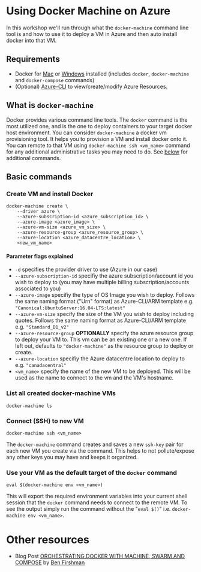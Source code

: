 # Using Docker Machine on Azure

In this workshop we'll run through what the ```docker-machine``` command line tool is and how to use it to deploy a VM in Azure and then auto install docker into that VM.

## Requirements
- Docker for [Mac](https://download.docker.com/mac/stable/Docker.dmg) or [Windows](https://download.docker.com/win/stable/InstallDocker.msi) installed (includes ```docker```, ```docker-machine``` and ```docker-compose``` commands)
- (Optional) [Azure-CLI](https://azure.github.io/projects/clis/) to view/create/modify Azure Resources.

## What is ```docker-machine```

Docker provides various command line tools.  The ```docker``` command is the most utilized one, and is the one to deploy containers to your target docker host environment.  You can consider ```docker-machine``` a docker vm provisioning tool.  It helps you to provision a VM and install docker onto it.  You can remote to that VM using ```docker-machine ssh <vm_name>``` command for any additional administrative tasks you may need to do.  See [below](#basic-commands) for additional commands.

## Basic commands

### Create VM and install Docker
```:bash
docker-machine create \
    --driver azure \
    --azure-subscription-id <azure_subscription_id> \
    --azure-image <azure_image> \
    --azure-vm-size <azure_vm_size> \
    --azure-resource-group <azure_resource_group> \
    --azure-location <azure_datacentre_location> \
    <new_vm_name>
```

#### Parameter flags explained
- ```-d``` specifies the provider driver to use (Azure in our case)
-  ```--azure-subscription-id``` specifiy the azure subscription/account id you wish to deploy to (you may have multiple billing subscription/accounts associated to you)
- ```--azure-image``` specifiy the type of OS Image you wish to deploy.  Follows the same naming format ("Urn" format) as Azure-CLI/ARM template e.g. ```"Canonical:UbuntuServer:16.04-LTS:latest"```
- ```--azure-vm-size``` specify the size of the VM you wish to deploy including quotes.  Follows the same naming format as Azure-CLI/ARM template e.g. ```"Standard_D1_v2"```
- ```--azure-resource-group``` **OPTIONALLY** specify the azure resource group to deploy your VM to.  This vm can be an existing one or a new one.  If left out, defaults to ```"docker-machine"``` as the resource group to deploy or create.
- ```--azure-location``` specifiy the Azure datacentre location to deploy to e.g. ```"canadacentral"```
- ```<vm_name>``` specify the name of the new VM to be deployed.  This will be used as the name to connect to the vm and the VM's hostname. 

### List all created docker-machine VMs
```:bash
docker-machine ls
```

### Connect (SSH) to new VM
```:bash
docker-machine ssh <vm_name>
```

The ```docker-machine``` command creates and saves a new ```ssh-key``` pair for each new VM you create via the command.  This helps to not pollute/expose any other keys you may have and keeps it organized.

### Use your VM as the default target of the ```docker``` command
```:bash
eval $(docker-machine env <vm_name>)
```

This will export the required environment variables into your current shell session that the ```docker``` command needs to connect to the remote VM.  To see the output simply run the command without the "```eval $()```" i.e. ```docker-machine env <vm_name>```.

# Other resources

- Blog Post [ORCHESTRATING DOCKER WITH MACHINE, SWARM AND COMPOSE](https://blog.docker.com/2015/02/orchestrating-docker-with-machine-swarm-and-compose/) by [Ben Firshman](https://twitter.com/bfirsh)
